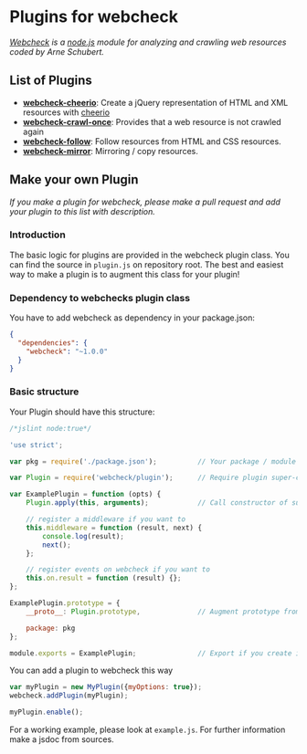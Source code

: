 # Plugins for webcheck

*[Webcheck](https://github.com/atd-schubert/node-webcheck) is a [node.js](https://nodejs.org/) module for analyzing
and crawling web resources coded by Arne Schubert.*

## List of Plugins

- **[webcheck-cheerio](https://github.com/atd-schubert/webcheck-cheerio)**: Create a jQuery representation of HTML and
XML resources with [cheerio](https://github.com/cheeriojs/cheerio)
- **[webcheck-crawl-once](https://github.com/atd-schubert/webcheck-crawl-once)**: Provides that a web resource is not
crawled again
- **[webcheck-follow](https://github.com/atd-schubert/webcheck-follow)**: Follow resources from HTML and CSS resources.
- **[webcheck-mirror](https://github.com/atd-schubert/webcheck-mirror)**: Mirroring / copy resources.

## Make your own Plugin

*If you make a plugin for webcheck, please make a pull request and add your plugin to this list with description.*

### Introduction

The basic logic for plugins are provided in the webcheck plugin class. You can find the source in `plugin.js` on
repository root. The best and easiest way to make a plugin is to augment this class for your plugin!

### Dependency to webchecks plugin class

You have to add webcheck as dependency in your package.json:

```json
{
  "dependencies": {
    "webcheck": "~1.0.0"
  }
}
```

### Basic structure

Your Plugin should have this structure:

```js
/*jslint node:true*/

'use strict';

var pkg = require('./package.json');          // Your package / module information are recommended

var Plugin = require('webcheck/plugin');      // Require plugin super-class for augmenting

var ExamplePlugin = function (opts) {
    Plugin.apply(this, arguments);            // Call constructor of super-class

    // register a middleware if you want to
    this.middleware = function (result, next) {
        console.log(result);
        next();
    };

    // register events on webcheck if you want to
    this.on.result = function (result) {};
};

ExamplePlugin.prototype = {
    __proto__: Plugin.prototype,              // Augment prototype from super-class

    package: pkg
};

module.exports = ExamplePlugin;               // Export if you create it as module

```

You can add a plugin to webcheck this way

```js
var myPlugin = new MyPlugin({myOptions: true});
webcheck.addPlugin(myPlugin);

myPlugin.enable();
```

For a working example, please look at `example.js`. For further information make a jsdoc from sources.
